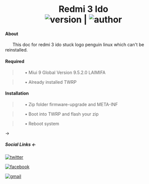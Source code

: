 <h1 align="center">Redmi 3 Ido
<br>
  <img src="https://img.shields.io/badge/Version-1.0%20Beta-yellow" alt="version"/>  | <img src="https://img.shields.io/badge/Enggar-Sulistyo-brightgreen" alt="author"/>
</h1>

#### About
&nbsp; &nbsp; &nbsp; This doc for redmi 3 ido stuck logo penguin linux which can't be reinstalled.

#### Required
> &nbsp; &nbsp; &nbsp; • Miui 9 Global Version 9.5.2.0 LAIMIFA

> &nbsp; &nbsp; &nbsp; • Already installed TWRP

#### Installation
> &nbsp; &nbsp; &nbsp; • Zip folder firmware-upgrade and META-INF

> &nbsp; &nbsp; &nbsp; • Boot into TWRP and flash your zip

> &nbsp; &nbsp; &nbsp; • Reboot system


->
##### Social Links <-


<a href="https://mobile.twitter.com/SayasiapayaSaya"><img src="https://img.shields.io/badge/Twitter-EnggarSulistyo-deepskyblue?style=flat&logo=twitter" alt="twitter"/></a>


<a href="https://facebook.com/bheb.van"><img src="https://img.shields.io/badge/Facebook-EnggarSulistyo-blue?style=flat&logo=facebook" alt="facebook"/></a>


<a href="mailto:enggar.sulistyo@gmail.com"><img src="https://img.shields.io/badge/Mail-Gmail-red?style=flat&logo=gmail" alt="gmail"/></a>

